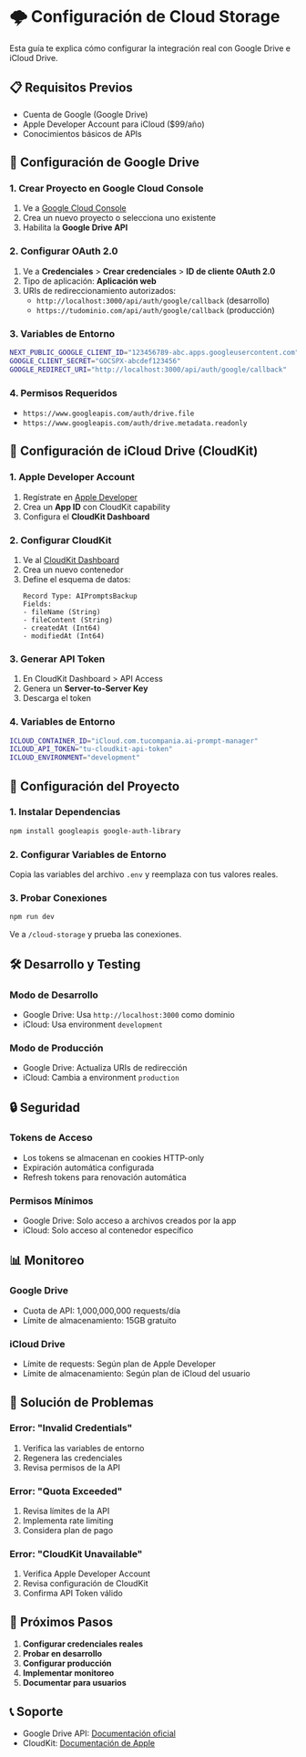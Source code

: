 # 🌩️ Configuración de Cloud Storage

Esta guía te explica cómo configurar la integración real con Google Drive e iCloud Drive.

## 📋 Requisitos Previos

- Cuenta de Google (Google Drive)
- Apple Developer Account para iCloud ($99/año)
- Conocimientos básicos de APIs

## 🚀 Configuración de Google Drive

### 1. Crear Proyecto en Google Cloud Console

1. Ve a [Google Cloud Console](https://console.cloud.google.com/)
2. Crea un nuevo proyecto o selecciona uno existente
3. Habilita la **Google Drive API**

### 2. Configurar OAuth 2.0

1. Ve a **Credenciales** > **Crear credenciales** > **ID de cliente OAuth 2.0**
2. Tipo de aplicación: **Aplicación web**
3. URIs de redireccionamiento autorizados:
   - `http://localhost:3000/api/auth/google/callback` (desarrollo)
   - `https://tudominio.com/api/auth/google/callback` (producción)

### 3. Variables de Entorno

```bash
NEXT_PUBLIC_GOOGLE_CLIENT_ID="123456789-abc.apps.googleusercontent.com"
GOOGLE_CLIENT_SECRET="GOCSPX-abcdef123456"
GOOGLE_REDIRECT_URI="http://localhost:3000/api/auth/google/callback"
```

### 4. Permisos Requeridos

- `https://www.googleapis.com/auth/drive.file`
- `https://www.googleapis.com/auth/drive.metadata.readonly`

## 🍎 Configuración de iCloud Drive (CloudKit)

### 1. Apple Developer Account

1. Regístrate en [Apple Developer](https://developer.apple.com/)
2. Crea un **App ID** con CloudKit capability
3. Configura el **CloudKit Dashboard**

### 2. Configurar CloudKit

1. Ve al [CloudKit Dashboard](https://icloud.developer.apple.com/)
2. Crea un nuevo contenedor
3. Define el esquema de datos:
   ```
   Record Type: AIPromptsBackup
   Fields:
   - fileName (String)
   - fileContent (String)
   - createdAt (Int64)
   - modifiedAt (Int64)
   ```

### 3. Generar API Token

1. En CloudKit Dashboard > API Access
2. Genera un **Server-to-Server Key**
3. Descarga el token

### 4. Variables de Entorno

```bash
ICLOUD_CONTAINER_ID="iCloud.com.tucompania.ai-prompt-manager"
ICLOUD_API_TOKEN="tu-cloudkit-api-token"
ICLOUD_ENVIRONMENT="development"
```

## 🔧 Configuración del Proyecto

### 1. Instalar Dependencias

```bash
npm install googleapis google-auth-library
```

### 2. Configurar Variables de Entorno

Copia las variables del archivo `.env` y reemplaza con tus valores reales.

### 3. Probar Conexiones

```bash
npm run dev
```

Ve a `/cloud-storage` y prueba las conexiones.

## 🛠️ Desarrollo y Testing

### Modo de Desarrollo

- Google Drive: Usa `http://localhost:3000` como dominio
- iCloud: Usa environment `development`

### Modo de Producción

- Google Drive: Actualiza URIs de redirección
- iCloud: Cambia a environment `production`

## 🔒 Seguridad

### Tokens de Acceso

- Los tokens se almacenan en cookies HTTP-only
- Expiración automática configurada
- Refresh tokens para renovación automática

### Permisos Mínimos

- Google Drive: Solo acceso a archivos creados por la app
- iCloud: Solo acceso al contenedor específico

## 📊 Monitoreo

### Google Drive

- Cuota de API: 1,000,000,000 requests/día
- Límite de almacenamiento: 15GB gratuito

### iCloud Drive

- Límite de requests: Según plan de Apple Developer
- Límite de almacenamiento: Según plan de iCloud del usuario

## 🚨 Solución de Problemas

### Error: "Invalid Credentials"

1. Verifica las variables de entorno
2. Regenera las credenciales
3. Revisa permisos de la API

### Error: "Quota Exceeded"

1. Revisa límites de la API
2. Implementa rate limiting
3. Considera plan de pago

### Error: "CloudKit Unavailable"

1. Verifica Apple Developer Account
2. Revisa configuración de CloudKit
3. Confirma API Token válido

## 🎯 Próximos Pasos

1. **Configurar credenciales reales**
2. **Probar en desarrollo**
3. **Configurar producción**
4. **Implementar monitoreo**
5. **Documentar para usuarios**

## 📞 Soporte

- Google Drive API: [Documentación oficial](https://developers.google.com/drive/api)
- CloudKit: [Documentación de Apple](https://developer.apple.com/icloud/cloudkit/)
